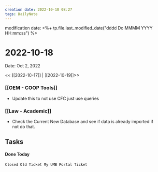 ```yaml
---
creation date: 2022-10-18 08:27
tags: DailyNote 
---
```


modification date: <%+ tp.file.last_modified_date("dddd Do MMMM YYYY HH:mm:ss") %> 

# 2022-10-18

Date: Oct 2, 2022

<< [[2022-10-17]] | [[2022-10-19]]>>


### [[OEM - COOP Tools]]
* Update this to not use CFC just use queries

### [[Law - Academic]]
* Check the Current New Database and see if data is already imported if not do that.

## Tasks


#### Done Today

```tasks
Closed Old Ticket My UMB Portal Ticket 
```

